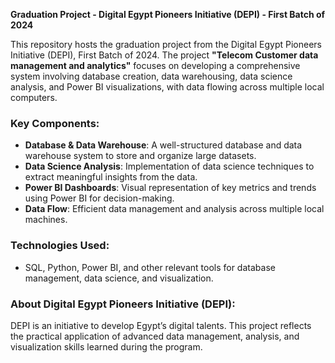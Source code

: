 **Graduation Project - Digital Egypt Pioneers Initiative (DEPI) - First Batch of 2024**

This repository hosts the graduation project from the Digital Egypt Pioneers Initiative (DEPI), First Batch of 2024. The project **"Telecom Customer data management and analytics"** focuses on developing a comprehensive system involving database creation, data warehousing, data science analysis, and Power BI visualizations, with data flowing across multiple local computers.

### Key Components:
- **Database & Data Warehouse**: A well-structured database and data warehouse system to store and organize large datasets.
- **Data Science Analysis**: Implementation of data science techniques to extract meaningful insights from the data.
- **Power BI Dashboards**: Visual representation of key metrics and trends using Power BI for decision-making.
- **Data Flow**: Efficient data management and analysis across multiple local machines.

### Technologies Used:
- SQL, Python, Power BI, and other relevant tools for database management, data science, and visualization.
  
### About Digital Egypt Pioneers Initiative (DEPI):
DEPI is an initiative to develop Egypt’s digital talents. This project reflects the practical application of advanced data management, analysis, and visualization skills learned during the program.
